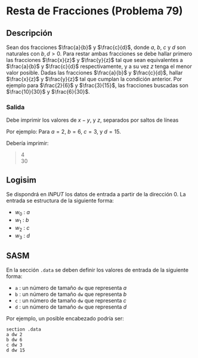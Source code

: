 # Resta de Fracciones (Problema 79)

## Descripción

Sean dos fracciones $\frac{a}{b}$ y $\frac{c}{d}$, donde $a$, $b$, $c$ y $d$ son naturales con $b, d > 0$. Para restar ambas fracciones se debe hallar primero las fracciones $\frac{x}{z}$ y $\frac{y}{z}$ tal que sean equivalentes a $\frac{a}{b}$ y $\frac{c}{d}$ respectivamente, y a su vez $z$ tenga el menor valor posible. Dadas las fracciones $\frac{a}{b}$ y $\frac{c}{d}$, hallar $\frac{x}{z}$ y $\frac{y}{z}$ tal que cumplan la condición anterior. Por ejemplo para $\frac{2}{6}$ y $\frac{3}{15}$, las fracciones buscadas son $\frac{10}{30}$ y $\frac{6}{30}$.

### Salida

Debe imprimir los valores de $x - y$, y $z$, separados por saltos de líneas

Por ejemplo: Para $a= 2$, $b = 6$, $c= 3$, y $d = 15$.

Debería imprimir:

> 4  
> 30

## Logisim

Se dispondrá en *INPUT* los datos de entrada a partir de la dirección $0$. La entrada se estructura de la siguiente forma:

- $w_0$ : $a$
- $w_1$ : $b$
- $w_2$ : $c$
- $w_3$ : $d$

## SASM

En la sección `.data` se deben definir los valores de entrada de la siguiente forma:

- `a` : un número de tamaño `dw` que representa $a$
- `b` : un número de tamaño `dw` que representa $b$
- `c` : un número de tamaño `dw` que representa $c$
- `d` : un número de tamaño `dw` que representa $d$

Por ejemplo, un posible encabezado podría ser:

```
section .data
a dw 2
b dw 6
c dw 3
d dw 15
```
